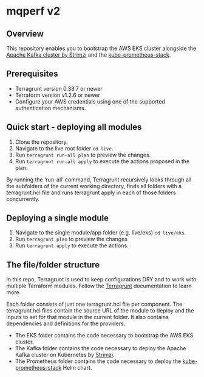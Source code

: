 # mqperf v2
## Overview
This repository enables you to bootstrap the AWS EKS cluster alongside the [Apache Kafka cluster by Strimzi](https://strimzi.io/) and the [kube-prometheus-stack](https://github.com/prometheus-community/helm-charts/tree/main/charts/kube-prometheus-stack).

## Prerequisites
- Terragrunt version 0.38.7 or newer
- Terraform version v1.2.6 or newer
- Configure your AWS credentials using one of the supported authentication mechanisms.

## Quick start - deploying all modules

1. Clone the repository.
2. Navigate to the live root folder `cd live`.
3. Run `terragrunt run-all plan` to preview the changes.
4. Run `terragrunt run-all apply` to execute the actions proposed in the plan.

By running the ‘run-all’ command, Terragrunt recursively looks through all the subfolders of the current working directory, finds all folders with a terragrunt.hcl file and runs terragrunt apply in each of those folders concurrently.

## Deploying a single module
1. Navigate to the single module/app folder (e.g. live/eks) `cd live/eks`.
2. Run `terragrunt plan` to preview the changes
3. Run `terragrunt apply` to execute the actions.

## The file/folder structure
In this repo, Terragrunt is used to keep configurations DRY and to work with multiple Terraform modules. Follow the [Terragrunt](https://terragrunt.gruntwork.io/docs/) documentation to learn more.

Each folder consists of just one terragrunt.hcl file per component. The terragrunt.hcl files contain the source URL of the module to deploy and the inputs to set for that module in the current folder. It also contains dependencies and definitions for the providers.

- The EKS folder contains the code necessary to bootstrap the AWS EKS cluster.
- The Kafka folder contains the code necessary to deploy the Apache Kafka cluster on Kubernetes by [Strimzi](https://strimzi.io/).
- The Prometheus folder contains the code necessary to deploy the [kube-prometheus-stack](https://github.com/prometheus-community/helm-charts/tree/main/charts/kube-prometheus-stack) Helm chart. 
